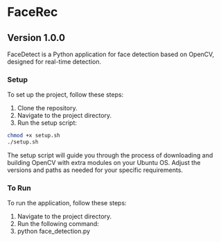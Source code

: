 # FaceRec

## Version 1.0.0

FaceDetect is a Python application for face detection based on OpenCV, designed for real-time detection.

### Setup

To set up the project, follow these steps:

1. Clone the repository.
2. Navigate to the project directory.
3. Run the setup script:

```bash
chmod +x setup.sh
./setup.sh
```

The setup script will guide you through the process of downloading and building OpenCV with extra modules on your Ubuntu OS. Adjust the versions and paths as needed for your specific requirements.

### To Run
To run the application, follow these steps:

1. Navigate to the project directory.
2. Run the following command:
3. python face_detection.py
